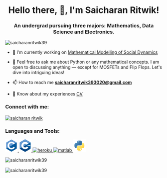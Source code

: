 <h1 align="center">Hello there, 👋, I'm Saicharan Ritwik!</h1>
<h3 align="center">An undergrad pursuing three majors: Mathematics, Data Science and Electronics.</h3>

<p align="left"> <img src="https://komarev.com/ghpvc/?username=saicharanritwik39&label=Profile%20views&color=0e75b6&style=flat" alt="saicharanritwik39" /> </p>

- 🔭 I’m currently working on [Mathematical Modelling of Social Dynamics](https://github.com/SaicharanRitwik39/Mathematical-Modelling-of-Social-Dynamics)

- 💬 Feel free to ask me about Python or any mathematical concepts. I am open to discussing anything — except for MOSFETs and Flip Flops. Let's dive into intriguing ideas!

- 📫 How to reach me **saicharanritwik393020@gmail.com**

- 📄 Know about my experiences [CV](https://drive.google.com/file/d/1mYrt50II7CYDV-V4K4EEA3pXxmmhytsS/view?usp=sharing)

<h3 align="left">Connect with me:</h3>
<p align="left">
<a href="https://www.linkedin.com/in/sai39/" target="blank"><img align="center" src="https://raw.githubusercontent.com/rahuldkjain/github-profile-readme-generator/master/src/images/icons/Social/linked-in-alt.svg" alt="saicharan ritwik" height="30" width="40" /></a>
</p>

<h3 align="left">Languages and Tools:</h3>
<p align="left"> <a href="https://www.cprogramming.com/" target="_blank" rel="noreferrer"> <img src="https://raw.githubusercontent.com/devicons/devicon/master/icons/c/c-original.svg" alt="c" width="40" height="40"/> </a> <a href="https://www.w3schools.com/cpp/" target="_blank" rel="noreferrer"> <img src="https://raw.githubusercontent.com/devicons/devicon/master/icons/cplusplus/cplusplus-original.svg" alt="cplusplus" width="40" height="40"/> </a> <a href="https://heroku.com" target="_blank" rel="noreferrer"> <img src="https://www.vectorlogo.zone/logos/heroku/heroku-icon.svg" alt="heroku" width="40" height="40"/> </a> <a href="https://www.mathworks.com/" target="_blank" rel="noreferrer"> <img src="https://upload.wikimedia.org/wikipedia/commons/2/21/Matlab_Logo.png" alt="matlab" width="40" height="40"/> </a> <a href="https://www.python.org" target="_blank" rel="noreferrer"> <img src="https://raw.githubusercontent.com/devicons/devicon/master/icons/python/python-original.svg" alt="python" width="40" height="40"/> </a> </p>

<p><img align="center" src="https://github-readme-stats.vercel.app/api/top-langs?username=saicharanritwik39&show_icons=true&locale=en&layout=compact" alt="saicharanritwik39" /></p>

<p><img align="center" src="https://github-readme-streak-stats.herokuapp.com/?user=saicharanritwik39&" alt="saicharanritwik39" /></p>  

